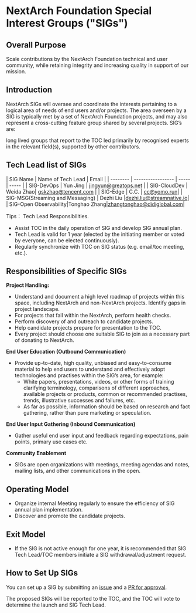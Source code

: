 # NextArch Foundation Special Interest Groups ("SIGs")

## Overall Purpose
Scale contributions by the NextArch Foundation technical and user community, while retaining integrity and increasing quality in support of our mission.

## Introduction
NextArch SIGs will oversee and coordinate the interests pertaining to a logical area of needs of end users and/or projects. 
The area overseen by a SIG is typically met by a set of NextArch Foundation projects, and may also represent a cross-cutting feature group shared by several projects. SIG’s are:

long lived groups that report to the TOC
led primarily by recognised experts in the relevant field(s), supported by other contributors.

## Tech Lead list of SIGs
| SIG Name | Name of Tech Lead | Email |
| -------- | ----------------- | ----- | ----- |
| SIG-DevOps | Yun Jing | jingyun@greatops.net |
| SIG-CloudDev | Weida Zhao| gskzhao@tencent.com |
| SIG-Edge | C.C. | cc@yomo.run|
| SIG-MSG(Streaming and Messaging) | Dezhi Liu |dezhi.liu@streamnative.io|
| SIG-Open Observability|Tonghao Zhang|zhangtonghao@didiglobal.com|

Tips：
Tech Lead Responsibilities.
- Assist TOC in the daily operation of SIG and develop SIG annual plan.
- Tech Lead is valid for 1 year (elected by the initiating member or voted by everyone, can be elected continuously).
- Regularly synchronize with TOC on SIG status (e.g. email/toc meeting, etc.).

## Responsibilities of Specific SIGs
**Project Handling:**

- Understand and document a high level roadmap of projects within this space, including NextArch and non-NextArch projects. Identify gaps in project landscape.
- For projects that fall within the NextArch, perform health checks.
- Perform discovery of and outreach to candidate projects.
- Help candidate projects prepare for presentation to the TOC.
- Every project should choose one suitable SIG to join as a necessary part of donating to NextArch.

**End User Education (Outbound Communication)**
- Provide up-to-date, high quality, unbiased and easy-to-consume material to help end users to understand and effectively adopt technologies and practises within the SIG’s area, for example:
   - White papers, presentations, videos, or other forms of training clarifying terminology, comparisons of different approaches, available projects or products, common or recommended practises, trends, illustrative successes and failures, etc.
   - As far as possible, information should be based on research and fact gathering, rather than pure marketing or speculation.

**End User Input Gathering (Inbound Communication)**
- Gather useful end user input and feedback regarding expectations, pain points, primary use cases etc.

**Community Enablement**
- SIGs are open organizations with meetings, meeting agendas and notes, mailing lists, and other communications in the open.


## Operating Model
- Organize internal Meeting regularly to ensure the efficiency of SIG annual plan implementation.
- Discover and promote the candidate projects.

## Exit Model
- If the SIG is not active enough for one year, it is recommended that SIG Tech Lead/TOC members initiate a SIG withdrawal/adjustment request.

## How to Set Up SIGs
You can set up a SIG by submitting an [issue](https://github.com/nextarch/toc/issues) and a [PR for approval](proposed.md).

The proposed SIGs will be reported to the TOC, and the TOC will vote to determine the launch and SIG Tech Lead.
